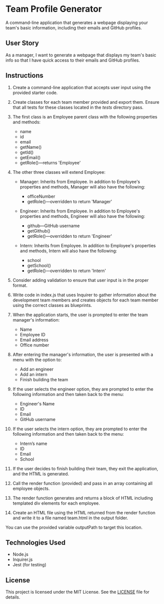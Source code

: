 # Team Profile Generator

A command-line application that generates a webpage displaying your team's basic information, including their emails and GitHub profiles.

## User Story

As a manager, I want to generate a webpage that displays my team's basic info so that I have quick access to their emails and GitHub profiles.

## Instructions

1. Create a command-line application that accepts user input using the provided starter code.

2. Create classes for each team member provided and export them. Ensure that all tests for these classes located in the _tests_ directory pass.

3. The first class is an Employee parent class with the following properties and methods:

    - name
    - id
    - email
    - getName()
    - getId()
    - getEmail()
    - getRole()—returns 'Employee'

4. The other three classes will extend Employee:

    - Manager: Inherits from Employee. In addition to Employee's properties and methods, Manager will also have the following:
        - officeNumber
        - getRole()—overridden to return 'Manager'

    - Engineer: Inherits from Employee. In addition to Employee's properties and methods, Engineer will also have the following:
        - github—GitHub username
        - getGithub()
        - getRole()—overridden to return 'Engineer'

    - Intern: Inherits from Employee. In addition to Employee's properties and methods, Intern will also have the following:
        - school
        - getSchool()
        - getRole()—overridden to return 'Intern'

5. Consider adding validation to ensure that user input is in the proper format.

6. Write code in index.js that uses Inquirer to gather information about the development team members and creates objects for each team member using the correct classes as blueprints.

7. When the application starts, the user is prompted to enter the team manager's information:

    - Name
    - Employee ID
    - Email address
    - Office number

8. After entering the manager's information, the user is presented with a menu with the option to:

    - Add an engineer
    - Add an intern
    - Finish building the team

9. If the user selects the engineer option, they are prompted to enter the following information and then taken back to the menu:

    - Engineer's Name
    - ID
    - Email
    - GitHub username

10. If the user selects the intern option, they are prompted to enter the following information and then taken back to the menu:

    - Intern’s name
    - ID
    - Email
    - School

11. If the user decides to finish building their team, they exit the application, and the HTML is generated.

12. Call the render function (provided) and pass in an array containing all employee objects.

13. The render function generates and returns a block of HTML including templated div elements for each employee.

14. Create an HTML file using the HTML returned from the render function and write it to a file named team.html in the output folder.

You can use the provided variable outputPath to target this location.

## Technologies Used

- Node.js
- Inquirer.js
- Jest (for testing)

## License

This project is licensed under the MIT License. See the [LICENSE](LICENSE) file for details.